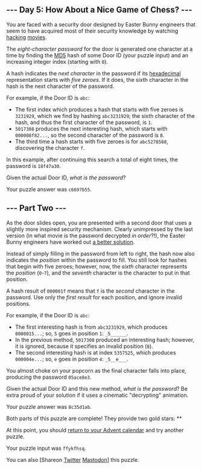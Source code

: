 
--- Day 5: How About a Nice Game of Chess? ---
----------------------------------------------

You are faced with a security door designed by Easter Bunny engineers that seem to have acquired most of their security knowledge by watching [hacking](https://en.wikipedia.org/wiki/Hackers_(film)) [movies](https://en.wikipedia.org/wiki/WarGames).


The *eight-character password* for the door is generated one character at a time by finding the [MD5](https://en.wikipedia.org/wiki/MD5) hash of some Door ID (your puzzle input) and an increasing integer index (starting with `0`).


A hash indicates the *next character* in the password if its [hexadecimal](https://en.wikipedia.org/wiki/Hexadecimal) representation starts with *five zeroes*. If it does, the sixth character in the hash is the next character of the password.


For example, if the Door ID is `abc`:


* The first index which produces a hash that starts with five zeroes is `3231929`, which we find by hashing `abc3231929`; the sixth character of the hash, and thus the first character of the password, is `1`.
* `5017308` produces the next interesting hash, which starts with `000008f82...`, so the second character of the password is `8`.
* The third time a hash starts with five zeroes is for `abc5278568`, discovering the character `f`.


In this example, after continuing this search a total of eight times, the password is `18f47a30`.


Given the actual Door ID, *what is the password*?



Your puzzle answer was `c6697b55`.

--- Part Two ---
----------------

As the door slides open, you are presented with a second door that uses a slightly more inspired security mechanism. Clearly unimpressed by the last version (in what movie is the password decrypted *in order*?!), the Easter Bunny engineers have worked out [a better solution](https://www.youtube.com/watch?v=NHWjlCaIrQo&t=25).


Instead of simply filling in the password from left to right, the hash now also indicates the *position* within the password to fill. You still look for hashes that begin with five zeroes; however, now, the *sixth* character represents the *position* (`0`-`7`), and the *seventh* character is the character to put in that position.


A hash result of `000001f` means that `f` is the *second* character in the password. Use only the *first result* for each position, and ignore invalid positions.


For example, if the Door ID is `abc`:


* The first interesting hash is from `abc3231929`, which produces `0000015...`; so, `5` goes in position `1`: `_5______`.
* In the previous method, `5017308` produced an interesting hash; however, it is ignored, because it specifies an invalid position (`8`).
* The second interesting hash is at index `5357525`, which produces `000004e...`; so, `e` goes in position `4`: `_5__e___`.


You almost choke on your popcorn as the final character falls into place, producing the password `05ace8e3`.


Given the actual Door ID and this new method, *what is the password*? Be extra proud of your solution if it uses a cinematic "decrypting" animation.



Your puzzle answer was `8c35d1ab`.

Both parts of this puzzle are complete! They provide two gold stars: \*\*


At this point, you should [return to your Advent calendar](/2016) and try another puzzle.


Your puzzle input was `ffykfhsq`.


You can also [Shareon
 [Twitter](https://twitter.com/intent/tweet?text=I%27ve+completed+%22How+About+a+Nice+Game+of+Chess%3F%22+%2D+Day+5+%2D+Advent+of+Code+2016&url=https%3A%2F%2Fadventofcode%2Ecom%2F2016%2Fday%2F5&related=ericwastl&hashtags=AdventOfCode)
[Mastodon](javascript:void(0);)] this puzzle.



